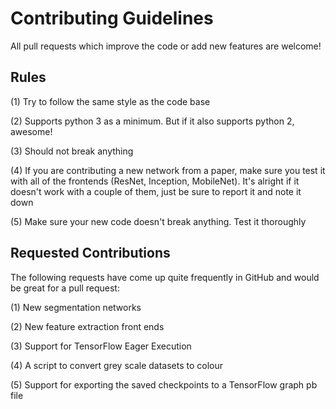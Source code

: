 # Contributing Guidelines

All pull requests which improve the code or add new features are welcome!

## Rules

(1) Try to follow the same style as the code base

(2) Supports python 3 as a minimum. But if it also supports python 2, awesome!

(3) Should not break anything

(4) If you are contributing a new network from a paper, make sure you test it with all of the frontends (ResNet, Inception, MobileNet). It's alright if it doesn't work with a couple of them, just be sure to report it and note it down

(5) Make sure your new code doesn't break anything. Test it thoroughly

## Requested Contributions

The following requests have come up quite frequently in GitHub and would be great for a pull request:

(1) New segmentation networks

(2) New feature extraction front ends

(3) Support for TensorFlow Eager Execution

(4) A script to convert grey scale datasets to colour

(5) Support for exporting the saved checkpoints to a TensorFlow graph pb file